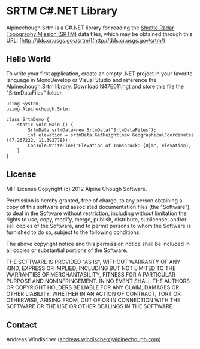 SRTM C#.NET Library
===================

Alpinechough.Srtm is a C#.NET library for reading the [Shuttle Radar Topography Mission (SRTM)](http://www2.jpl.nasa.gov/srtm/) data files, which may be obtained through this URL: [http://dds.cr.usgs.gov/srtm/](http://dds.cr.usgs.gov/srtm/)

Hello World
-----------

To write your first application, create an empty .NET project in your favorite language in MonoDevelop or Visual Studio and reference the Alpinechough.Srtm library. Download [N47E011.hgt](http://dds.cr.usgs.gov/srtm/version2_1/SRTM3/Eurasia/) and store this file the "SrtmDataFiles" folder.

	using System;
	using Alpinechough.Srtm;
	
	class SrtmDemo {
		static void Main () {
			SrtmData srtmData=new SrtmData("SrtmDataFiles");
			int elevation = srtmData.GetHeight(new GeographicalCoordinates (47.267222, 11.392778));
			Console.WriteLine("Elevation of Innsbruck: {0}m", elevation);
		}
	}

License
-------

MIT License
Copyright (c) 2012 Alpine Chough Software.

Permission is hereby granted, free of charge, to any person obtaining a copy
of this software and associated documentation files (the "Software"), to deal
in the Software without restriction, including without limitation the rights
to use, copy, modify, merge, publish, distribute, sublicense, and/or sell
copies of the Software, and to permit persons to whom the Software is
furnished to do so, subject to the following conditions:

The above copyright notice and this permission notice shall be included in all
copies or substantial portions of the Software.

THE SOFTWARE IS PROVIDED "AS IS", WITHOUT WARRANTY OF ANY KIND, EXPRESS OR
IMPLIED, INCLUDING BUT NOT LIMITED TO THE WARRANTIES OF MERCHANTABILITY,
FITNESS FOR A PARTICULAR PURPOSE AND NONINFRINGEMENT. IN NO EVENT SHALL THE
AUTHORS OR COPYRIGHT HOLDERS BE LIABLE FOR ANY CLAIM, DAMAGES OR OTHER
LIABILITY, WHETHER IN AN ACTION OF CONTRACT, TORT OR OTHERWISE, ARISING FROM,
OUT OF OR IN CONNECTION WITH THE SOFTWARE OR THE USE OR OTHER DEALINGS IN THE
SOFTWARE.

Contact
-------

Andreas Windischer (andreas.windischer@alpinechough.com)
